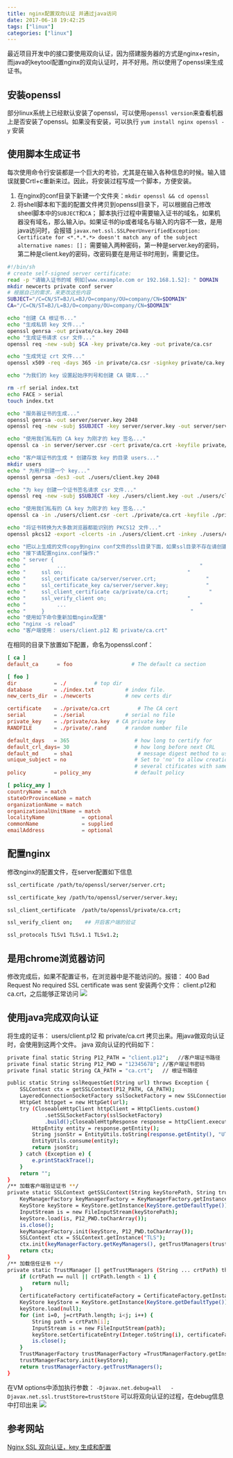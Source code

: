 ```yaml
---
title: nginx配置双向认证 并通过java访问
date: 2017-06-18 19:42:25
tags: ["linux"]
categories: ["linux"]
---
```


最近项目开发中的接口要使用双向认证，因为搭建服务器的方式是nginx+resin，而java的keytool配置nginx的双向认证时，并不好用。所以使用了openssl来生成证书。
## 安装openssl
部分linux系统上已经默认安装了openssl，可以使用`openssl version`来查看机器上是否安装了openssl。如果没有安装，可以执行 `yum install nginx openssl -y` 安装

## 使用脚本生成证书
每次使用命令行安装都是一个巨大的考验，尤其是在输入各种信息的时候。输入错误就要Crtl+c重新来过。因此，将安装过程写成一个脚本，方便安装。
<!-- more -->
1. 在nginx的conf目录下新建一个文件夹：`mkdir openssl && cd openssl `
2. 将shell脚本和下面的配置文件拷贝到openssl目录下，可以根据自己修改sheel脚本中的`SUBJECT`和`CA`；
脚本执行过程中需要输入证书的域名，如果机器没有域名，那么输入ip。如果证书的ip或者域名与输入的内容不一致，是用java访问时，会报错
`javax.net.ssl.SSLPeerUnverifiedException: Certificate for <*.*.*.*> doesn't match any of the subject alternative names: []；`
需要输入两种密码，第一种是server.key的密码，第二种是client.key的密码，改密码要在是用证书时用到，需要记住。

```bash
#!/bin/sh
# create self-signed server certificate:
read -p "请输入证书的域 例如[www.example.com or 192.168.1.52]: " DOMAIN
mkdir newcerts private conf server
# 根据自己的需求，来更改这些内容
SUBJECT="/C=CN/ST=BJ/L=BJ/O=company/OU=company/CN=$DOMAIN"
CA="/C=CN/ST=BJ/L=BJ/O=company/OU=company/CN=$DOMAIN"

echo "创建 CA 根证书..."
echo "生成私钥 key 文件..."
openssl genrsa -out private/ca.key 2048  
echo "生成证书请求 csr 文件..."
openssl req -new -subj $CA -key private/ca.key -out private/ca.csr 

echo "生成凭证 crt 文件..."
openssl x509 -req -days 365 -in private/ca.csr -signkey private/ca.key -out private/ca.crt  

echo "为我们的 key 设置起始序列号和创建 CA 键库..."

rm -rf serial index.txt
echo FACE > serial
touch index.txt

echo "服务器证书的生成..."
openssl genrsa -out server/server.key 2048 
openssl req -new -subj $SUBJECT -key server/server.key -out server/server.csr  

echo "使用我们私有的 CA key 为刚才的 key 签名..."
openssl ca -in server/server.csr -cert private/ca.crt -keyfile private/ca.key -out server/server.crt -config "./openssl.conf" 

echo "客户端证书的生成 * 创建存放 key 的目录 users..."
mkdir users  
echo " 为用户创建一个 key..."
openssl genrsa -des3 -out ./users/client.key 2048 

echo "为 key 创建一个证书签名请求 csr 文件..."
openssl req -new -subj $SUBJECT -key ./users/client.key -out ./users/client.csr  

echo "使用我们私有的 CA key 为刚才的 key 签名..."
openssl ca -in ./users/client.csr -cert ./private/ca.crt -keyfile ./private/ca.key -out ./users/client.crt -config "./openssl.conf" 

echo "将证书转换为大多数浏览器都能识别的 PKCS12 文件..."
openssl pkcs12 -export -clcerts -in ./users/client.crt -inkey ./users/client.key -out ./users/client.p12  

echo "把以上生成的文件copy到nginx conf文件的ssl目录下面，如果ssl目录不存在请创建"
echo "接下请配置nginx.conf操作:"
echo " server {																						"
echo " 			...                                           "
echo "     ssl on;                                        "
echo "     ssl_certificate ca/server/server.crt;                "
echo "     ssl_certificate_key ca/server/server.key;            "
echo "     ssl_client_certificate ca/private/ca.crt;             "
echo "     ssl_verify_client on;                          "
echo "			...                                           "
echo "     }                                               "
echo "使用如下命令重新加载nginx配置"
echo "nginx -s reload"
echo "客户端使用： users/client.p12 和 private/ca.crt"

```
在相同的目录下放置如下配置，命名为openssl.conf：
```conf
[ ca ] 
default_ca      = foo                   # The default ca section 

[ foo ] 
dir            = ./         # top dir  
database       = ./index.txt          # index file.  
new_certs_dir  = ./newcerts           # new certs dir 

certificate    = ./private/ca.crt         # The CA cert  
serial         = ./serial             # serial no file  
private_key    = ./private/ca.key  # CA private key  
RANDFILE       = ./private/.rand      # random number file 

default_days   = 365                     # how long to certify for  
default_crl_days= 30                     # how long before next CRL  
default_md     = sha1                     # message digest method to use  
unique_subject = no                      # Set to 'no' to allow creation of  
                                         # several ctificates with same subject. 
policy         = policy_any              # default policy 

[ policy_any ] 
countryName = match  
stateOrProvinceName = match  
organizationName = match  
organizationalUnitName = match  
localityName            = optional  
commonName              = supplied  
emailAddress            = optional
```
## 配置nginx
修改nginx的配置文件，在server配置如下信息
```bash
ssl_certificate /path/to/openssl/server/server.crt;

ssl_certificate_key /path/to/openssl/server/server.key;

ssl_client_certificate  /path/to/openssl/private/ca.crt;

ssl_verify_client on;    ## 开启客户端的验证

ssl_protocols TLSv1 TLSv1.1 TLSv1.2;

```
## 是用chrome浏览器访问
修改完成后，如果不配置证书，在浏览器中是不能访问的。报错： 400 Bad Request No required SSL certificate was sent
安装两个文件： client.p12和ca.crt，之后能够正常访问
![](https://thumbnail0.baidupcs.com/thumbnail/aa0e5bd8524d12cea6429c15e9682d9f?fid=2318483978-250528-393924946231140&time=1497780000&rt=sh&sign=FDTAER-DCb740ccc5511e5e8fedcff06b081203-hdynUkKCDnjIDRkD%2FWFc0V0CQb0%3D&expires=8h&chkv=0&chkbd=0&chkpc=&dp-logid=3914457463978335134&dp-callid=0&size=c710_u400&quality=100&vuk=-&ft=video)

## 使用java完成双向认证
将生成的证书： users/client.p12 和 private/ca.crt 拷贝出来。用java做双向认证时，会使用到这两个文件。
java 双向认证的代码如下：
```bash
private final static String P12_PATH = "client.p12";   //客户端证书路径
private final static String P12_PWD = "12345678"; //客户端证书密码
private final static String CA_PATH = "ca.crt";   // 根证书路径

public static String sslRequestGet(String url) throws Exception {
    SSLContext ctx = getSSLContext(P12_PATH, CA_PATH);
    LayeredConnectionSocketFactory sslSocketFactory = new SSLConnectionSocketFactory(ctx);
    HttpGet httpget = new HttpGet(url);
    try (CloseableHttpClient httpClient = HttpClients.custom()
            .setSSLSocketFactory(sslSocketFactory)
            .build();CloseableHttpResponse response = httpClient.execute(httpget) ) {
        HttpEntity entity = response.getEntity();
        String jsonStr = EntityUtils.toString(response.getEntity(), "UTF-8");//返回结果
        EntityUtils.consume(entity);
        return jsonStr;
    } catch (Exception e) {
        e.printStackTrace();
    }
    return "";
}
/** 加载客户端验证证书 **/
private static SSLContext getSSLContext(String keyStorePath, String trustStorePath) throws NoSuchAlgorithmException, KeyStoreException, UnrecoverableKeyException, IOException, CertificateException, KeyManagementException {
    KeyManagerFactory keyManagerFactory = KeyManagerFactory.getInstance(KeyManagerFactory.getDefaultAlgorithm());
    KeyStore keyStore = KeyStore.getInstance(KeyStore.getDefaultType());
    InputStream is = new FileInputStream(keyStorePath);
    keyStore.load(is, P12_PWD.toCharArray());
    is.close();
    keyManagerFactory.init(keyStore, P12_PWD.toCharArray());
    SSLContext ctx = SSLContext.getInstance("TLS");
    ctx.init(keyManagerFactory.getKeyManagers(), getTrustManagers(trustStorePath) , null);
    return ctx;
}
/** 加载信任证书 **/
private static TrustManager [] getTrustManagers (String ... crtPath) throws IOException, CertificateException, KeyStoreException, NoSuchAlgorithmException {
    if (crtPath == null || crtPath.length < 1) {
        return null;
    }
    CertificateFactory certificateFactory = CertificateFactory.getInstance("X.509");
    KeyStore keyStore = KeyStore.getInstance(KeyStore.getDefaultType());
    keyStore.load(null);
    for (int i=0, j=crtPath.length; i<j; i++) {
        String path = crtPath[i];
        InputStream is = new FileInputStream(path);
        keyStore.setCertificateEntry(Integer.toString(i), certificateFactory.generateCertificate(is));
        is.close();
    }
    TrustManagerFactory trustManagerFactory =TrustManagerFactory.getInstance(TrustManagerFactory.getDefaultAlgorithm());
    trustManagerFactory.init(keyStore);
    return trustManagerFactory.getTrustManagers();
}
```

在VM options中添加执行参数： `-Djavax.net.debug=all   -Djavax.net.ssl.trustStore=trustStore` 可以将双向认证的过程，在debug信息中打印出来
![](https://thumbnail0.baidupcs.com/thumbnail/557bfba3a7b82bdcc2b8b74029b89a8b?fid=2318483978-250528-1007737737813295&time=1497780000&rt=sh&sign=FDTAER-DCb740ccc5511e5e8fedcff06b081203-OmphjdusddoNYroutLQuFkZRTRA%3D&expires=8h&chkv=0&chkbd=0&chkpc=&dp-logid=3914448979859963184&dp-callid=0&size=c710_u400&quality=100&vuk=-&ft=video)

## 参考网站
[Nginx SSL 双向认证，key 生成和配置]( https://blog.imdst.com/nginx-ssl-shuang-xiang-ren-zheng-key-sheng-cheng-he-pei-zhi/)